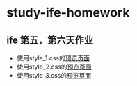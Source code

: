 # study-ife-homework

## ife 第五，第六天作业

* 使用style_1.css的[预览页面](https://p-jiangh.github.io/study-ife-homework/ife-beginner-5-6/resume_style1.html)
* 使用style_2.css的[预览页面](https://p-jiangh.github.io/study-ife-homework/ife-beginner-5-6/resume_style2.html)
* 使用style_3.css的[预览页面](https://p-jiangh.github.io/study-ife-homework/ife-beginner-5-6/resume_style3.html)
